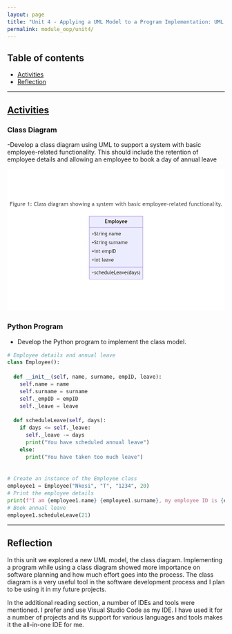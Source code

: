 ```yaml
---
layout: page
title: "Unit 4 - Applying a UML Model to a Program Implementation: UML in Practice"
permalink: module_oop/unit4/
---
```


## Table of contents
- [Activities](#activities)
- [Reflection](#reflection)

---

## [Activities](#activities)
### Class Diagram
-Develop a class diagram using UML to support a system with basic employee-related functionality. This should include the retention of employee details and allowing an employee to book a day of annual leave

![class diagram](/assets/images/emp_class.png)

### Python Program
- Develop the Python program to implement the class model.

```py
# Employee details and annual leave
class Employee():

  def __init__(self, name, surname, empID, leave):
    self.name = name 
    self.surname = surname 
    self._empID = empID 
    self._leave = leave 

  def scheduleLeave(self, days):
    if days <= self._leave:
      self._leave -= days
      print("You have scheduled annual leave")
    else:
      print("You have taken too much leave")
  

# Create an instance of the Employee class
employee1 = Employee("Nkosi", "T", "1234", 20)
# Print the employee details
print(f"I am {employee1.name} {employee1.surname}, my employee ID is {employee1._empID} and I have {employee1._leave} days of annual leave left")
# Book annual leave
employee1.scheduleLeave(21)
```

---

## Reflection
In this unit we explored a new UML model, the class diagram. Implementing a program while using a class diagram showed more importance on software planning and how much effort goes into the process. The class diagram is a very useful tool in the software development process and I plan to be using it in my future projects. 

In the additional reading section, a number of IDEs and tools were mentioned. I prefer and use Visual Studio Code as my IDE. I have used it for a number of projects and its support for various languages and tools makes it the all-in-one IDE for me.
